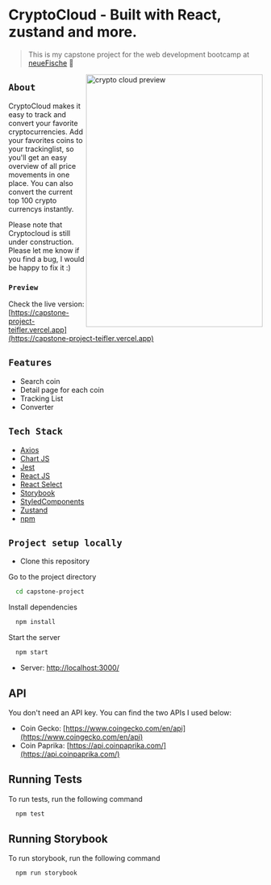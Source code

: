 # CryptoCloud - Built with React, zustand and more.

> This is my capstone project for the web development bootcamp at [neueFische](https://www.neuefische.de/weiterbildung/web-development) 🦈

<img align="right" src="https://user-images.githubusercontent.com/10044263/161130557-2e4aed54-dd6b-4621-8fed-b8f3f3514055.gif" alt="crypto cloud preview" width="350px" height="500px" />



## `About`

CryptoCloud makes it easy to track and convert your favorite cryptocurrencies. Add your favorites coins to your trackinglist, so you'll get an easy overview of all price movements in one place. You can also convert the current top 100 crypto currencys instantly.

Please note that Cryptocloud is still under construction. Please let me know if you find a bug, I would be happy to fix it :)

### `Preview`

Check the live version: [https://capstone-project-teifler.vercel.app](https://capstone-project-teifler.vercel.app)

## `Features`

- Search coin
- Detail page for each coin
- Tracking List
- Converter

## `Tech Stack`

- [Axios](https://axios-http.com/docs/intro)
- [Chart JS](https://www.chartjs.org/)
- [Jest](https://jestjs.io/)
- [React JS](https://reactjs.org/)
- [React Select](https://react-select.com/home)
- [Storybook](https://storybook.js.org/)
- [StyledComponents](https://styled-components.com/)
- [Zustand](https://github.com/pmndrs/zustand)
- [npm](https://www.npmjs.com/)

## `Project setup locally`

- Clone this repository

Go to the project directory

```bash
  cd capstone-project
```

Install dependencies

```bash
  npm install
```

Start the server

```bash
  npm start
```

- Server: [http://localhost:3000/](http://localhost:3000/)

## API

You don't need an API key. You can find the two APIs I used below:

- Coin Gecko: [https://www.coingecko.com/en/api](https://www.coingecko.com/en/api)
- Coin Paprika: [https://api.coinpaprika.com/](https://api.coinpaprika.com/)

## Running Tests

To run tests, run the following command

```bash
  npm test
```

## Running Storybook

To run storybook, run the following command

```bash
  npm run storybook
```
